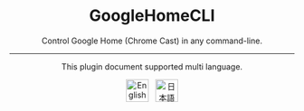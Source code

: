 <h1 align="center">GoogleHomeCLI</h1>

<p align="center">Control Google Home (Chrome Cast) in any command-line.</p>

---

<p align="center">This plugin document supported multi language.</p>

<p align="center">
    <a href="https://github.com/P2P-Develop/GoogleHomeCLI/blob/master/docs/README-en.md"
    ><img
            height="40"
            src="https://raw.githubusercontent.com/google/region-flags/gh-pages/svg/US.svg"
            alt="English"
    ></a>
    &nbsp;
    <a href="https://github.com/P2P-Develop/GoogleHomeCLI/blob/master/docs/README-ja.md"
    ><img
            height="40"
            src="https://raw.githubusercontent.com/google/region-flags/gh-pages/svg/JP.svg"
            alt="日本語"
    ></a>
</p>